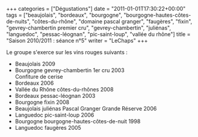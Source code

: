 +++
categories = ["Dégustations"]
date = "2011-01-01T17:30:22+00:00"
tags = ["beaujolais", "bordeaux", "bourgogne", "bourgogne-hautes-côtes-de-nuits", "côtes-du-rhône", "domaine pascal granger", "faugères", "fixin", "gevrey-chambertin premier cru", "gevrey-chambertin", "juliénas", "languedoc", "pessac-léognan", "pic-saint-loup", "vallée du rhône"] 
title = "Saison 2010/2011 : séance n°5"
writer = "LeChaps"
+++

Le groupe s'exerce sur les vins rouges suivants :

* Beaujolais 2009
* Bourgogne gevrey-chambertin 1er cru 2003  
Confiture de cerise
* Bordeaux 2006
* Vallée du Rhône côtes-du-rhônes 2008
* Bordeaux pessac-léognan 2003
* Bourgogne fixin 2008
* Beaujolais juliénas Pascal Granger Grande Réserve 2006
* Languedoc pic-saint-loup 2006
* Bourgogne bourgogne-hautes-côtes-de-nuit 1998
* Languedoc faugères 2005
